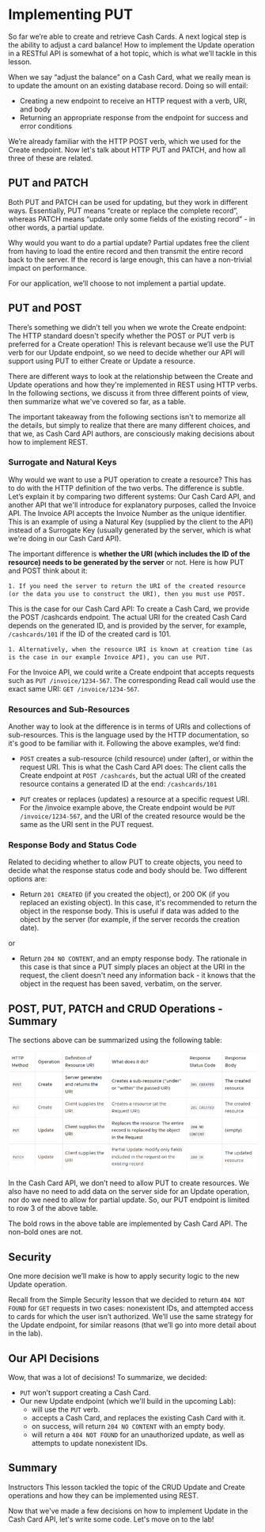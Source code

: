 # Implementing PUT
So far we’re able to create and retrieve Cash Cards. A next logical step is the ability to adjust a card balance! How to implement the Update operation in a RESTful API is somewhat of a hot topic, which is what we’ll tackle in this lesson.

When we say “adjust the balance” on a Cash Card, what we really mean is to update the amount on an existing database record. Doing so will entail:

- Creating a new endpoint to receive an HTTP request with a verb, URI, and body
- Returning an appropriate response from the endpoint for success and error conditions

We’re already familiar with the HTTP POST verb, which we used for the Create endpoint. Now let's talk about HTTP PUT and PATCH, and how all three of these are related.

## PUT and PATCH
Both PUT and PATCH can be used for updating, but they work in different ways. Essentially, PUT means “create or replace the complete record”, whereas PATCH means “update only some fields of the existing record” - in other words, a partial update.

Why would you want to do a partial update? Partial updates free the client from having to load the entire record and then transmit the entire record back to the server. If the record is large enough, this can have a non-trivial impact on performance.

For our application, we’ll choose to not implement a partial update.

## PUT and POST
There’s something we didn’t tell you when we wrote the Create endpoint: The HTTP standard doesn't specify whether the POST or PUT verb is preferred for a Create operation! This is relevant because we’ll use the PUT verb for our Update endpoint, so we need to decide whether our API will support using PUT to either Create or Update a resource.

There are different ways to look at the relationship between the Create and Update operations and how they're implemented in REST using HTTP verbs. In the following sections, we discuss it from three different points of view, then summarize what we've covered so far, as a table.

The important takeaway from the following sections isn't to memorize all the details, but simply to realize that there are many different choices, and that we, as Cash Card API authors, are consciously making decisions about how to implement REST.

### Surrogate and Natural Keys
Why would we want to use a PUT operation to create a resource? This has to do with the HTTP definition of the two verbs. The difference is subtle. Let’s explain it by comparing two different systems: Our Cash Card API, and another API that we'll introduce for explanatory purposes, called the Invoice API. The Invoice API accepts the Invoice Number as the unique identifier. This is an example of using a Natural Key (supplied by the client to the API) instead of a Surrogate Key (usually generated by the server, which is what we're doing in our Cash Card API).

The important difference is **whether the URI (which includes the ID of the resource) needs to be generated by the server** or not. Here is how PUT and POST think about it:

    1. If you need the server to return the URI of the created resource (or the data you use to construct the URI), then you must use POST.

This is the case for our Cash Card API: To create a Cash Card, we provide the POST /cashcards endpoint. The actual URI for the created Cash Card depends on the generated ID, and is provided by the server, for example, `/cashcards/101` if the ID of the created card is 101.

    1. Alternatively, when the resource URI is known at creation time (as is the case in our example Invoice API), you can use PUT.

For the Invoice API, we could write a Create endpoint that accepts requests such as `PUT /invoice/1234-567`. The corresponding Read call would use the exact same URI: `GET /invoice/1234-567`.

### Resources and Sub-Resources
Another way to look at the difference is in terms of URIs and collections of sub-resources. This is the language used by the HTTP documentation, so it's good to be familiar with it. Following the above examples, we’d find:

- `POST` creates a sub-resource (child resource) under (after), or within the request URI. This is what the Cash Card API does: The client calls the Create endpoint at `POST /cashcards`, but the actual URI of the created resource contains a generated ID at the end: `/cashcards/101`

- `PUT` creates or replaces (updates) a resource at a specific request URI. For the /invoice example above, the Create endpoint would be `PUT /invoice/1234-567`, and the URI of the created resource would be the same as the URI sent in the PUT request.

### Response Body and Status Code
Related to deciding whether to allow PUT to create objects, you need to decide what the response status code and body should be. Two different options are:

- Return `201 CREATED` (if you created the object), or 200 OK (if you replaced an existing object). In this case, it's recommended to return the object in the response body. This is useful if data was added to the object by the server (for example, if the server records the creation date).

or

- Return `204 NO CONTENT`, and an empty response body. The rationale in this case is that since a PUT simply places an object at the URI in the request, the client doesn't need any information back - it knows that the object in the request has been saved, verbatim, on the server.

## POST, PUT, PATCH and CRUD Operations - Summary
The sections above can be summarized using the following table:

![Summary](./imgs/CRUD-Operations-Summary.png)

In the Cash Card API, we don’t need to allow PUT to create resources. We also have no need to add data on the server side for an Update operation, nor do we need to allow for partial update. So, our PUT endpoint is limited to row 3 of the above table.

The bold rows in the above table are implemented by Cash Card API. The non-bold ones are not.

## Security
One more decision we’ll make is how to apply security logic to the new Update operation.

Recall from the Simple Security lesson that we decided to return `404 NOT FOUND` for `GET` requests in two cases: nonexistent IDs, and attempted access to cards for which the user isn’t authorized. We’ll use the same strategy for the Update endpoint, for similar reasons (that we’ll go into more detail about in the lab).

## Our API Decisions
Wow, that was a lot of decisions! To summarize, we decided:

- `PUT` won’t support creating a Cash Card.
- Our new Update endpoint (which we'll build in the upcoming Lab):
    - will use the `PUT` verb.
    - accepts a Cash Card, and replaces the existing Cash Card with it.
    - on success, will return `204 NO CONTENT` with an empty body.
    - will return a `404 NOT FOUND` for an unauthorized update, as well as attempts to update nonexistent IDs.

## Summary
Instructors
This lesson tackled the topic of the CRUD Update and Create operations and how they can be implemented using REST.

Now that we've made a few decisions on how to implement Update in the Cash Card API, let's write some code. Let's move on to the lab!